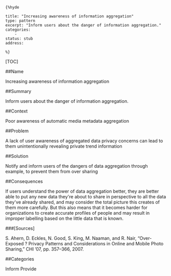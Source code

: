     {%hyde

    title: "Increasing awareness of information aggregation"
    type: pattern
    excerpt: "Inform users about the danger of information aggregation."
    categories:
        - 
    status: stub
    address:

    %}

[TOC]


##Name
<!--Primary name the pattern is known by.-->

Increasing awareness of information aggregation

<!--###[Also Known As]-->
<!-- All other names the pattern is known by.-->



##Summary
<!-- One short paragraph summarising the pattern.-->

Inform users about the danger of information aggregation.

##Context
<!-- The situations in which the pattern may apply.-->

Poor awareness of automatic media metadata aggregation

##Problem
<!-- The problem a pattern addresses, including a list of forces describing why a problem might be difficult to solve.-->

A lack of user awareness of aggregated data privacy concerns can lead to them unintentionally revealing private trend information

##Solution
<!-- A concise description of how the pattern addresses the problem.-->

Notify and inform users of the dangers of data aggregation through example, to prevent them from over sharing

<!--###[Structure]-->
<!--A detailed specification of the structural aspects of the pattern. A class diagram if applicable.-->



<!--###[Implementation]-->
<!--Guidelines for implementing the pattern; code fragments; suggested PETS; policy fragments.-->



##Consequences
<!--The advantages (benefits) and disadvantages (liabilities) of applying the pattern.-->

If users understand the power of data aggregation better, they are better able to put any new data they're about to share in perspective to all the data they've already shared, and may consider the total picture this creates of them more carefully. But this also means that it becomes harder for organizations to create accurate profiles of people and may result in improper labelling based on the little data that is known.

<!--###[Constraints]-->
<!-- limitations as a consequence of applying the pattern.-->



<!--##Examples-->
<!--Motivational example to see how the pattern is applied.-->



<!--###[Known Uses]-->
<!-- Pointers to various applications of the pattern.-->



<!--##See Also-->
<!-- Any pointers to relevant information, not contained in the subfields below.-->



<!--###[Related Patterns]-->
<!-- Supporting and conflicting patterns-->



###[Sources]
<!-- References to the original source of the pattern.-->

S. Ahern, D. Eckles, N. Good, S. King, M. Naaman, and R. Nair, “Over-Exposed ? Privacy Patterns and Considerations in Online and Mobile Photo Sharing,” CHI ’07, pp. 357–366, 2007.

<!--##General Comments-->
<!-- Separate discussion on the pattern.-->



##Categories
<!-- Placeholder for future agreed upon categories as per collaboration's evaluation.-->
Inform
Provide

<!--##Tags-->
<!-- User definable descriptors for additional correlation.-->




